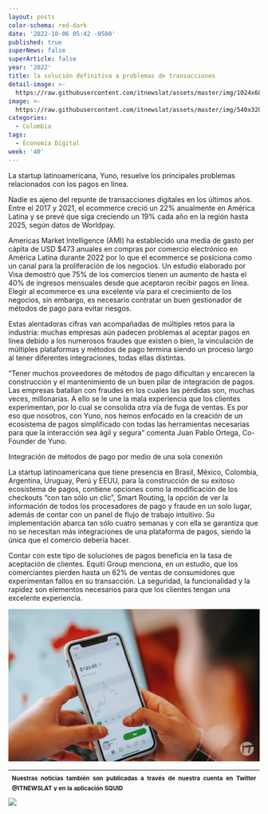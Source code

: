 ```yaml
---
layout: posts
color-schema: red-dark
date: '2022-10-06 05:42 -0500'
published: true
superNews: false
superArticle: false
year: '2022'
title: la solución definitiva a problemas de transacciones
detail-image: >-
  https://raw.githubusercontent.com/itnewslat/assets/master/img/1024x680/pago-con-cel-g.jpg
image: >-
  https://raw.githubusercontent.com/itnewslat/assets/master/img/540x320/pago-con-cel-p.jpg
categories:
  - Colombia
tags:
  - Economía Digital
week: '40'
---
```

La startup latinoamericana, Yuno, resuelve los principales problemas relacionados con los pagos en línea.

Nadie es ajeno del repunte de transacciones digitales en los últimos años. Entre el 2017 y 2021, el ecommerce creció un 22% anualmente en América Latina y se prevé que siga creciendo un 19% cada año en la región hasta 2025, según datos de Worldpay.

Americas Market Intelligence (AMI) ha establecido una media de gasto per cápita de USD $473 anuales en compras por comercio electrónico en América Latina durante 2022 por lo que el ecommerce se posiciona como un canal para la proliferación de los negocios. Un estudio elaborado por Visa demostró que 75% de los comercios tienen un aumento de hasta el 40% de ingresos mensuales desde que aceptaron recibir pagos en línea. Elegir al ecommerce es una excelente vía para el crecimiento de los negocios, sin embargo, es necesario contratar un buen gestionador de métodos de pago para evitar riesgos.

Estas alentadoras cifras van acompañadas de múltiples retos para la industria: muchas empresas aún padecen problemas al aceptar pagos en línea debido a los numerosos fraudes que existen o bien, la vinculación de múltiples plataformas y métodos de pago termina siendo un proceso largo al tener diferentes integraciones, todas ellas distintas.

“Tener muchos proveedores de métodos de pago dificultan y encarecen la construcción y el mantenimiento de un buen pilar de integración de pagos. Las empresas batallan con fraudes en los cuales las pérdidas son, muchas veces, millonarias. A ello se le une la mala experiencia que los clientes experimentan, por lo cual se consolida otra vía de fuga de ventas. Es por eso que nosotros, con Yuno, nos hemos enfocado en la creación de un ecosistema de pagos simplificado con todas las herramientas necesarias para que la interacción sea ágil y segura” comenta Juan Pablo Ortega, Co-Founder de Yuno.

Integración de métodos de pago por medio de una sola conexión

La startup latinoamericana que tiene presencia en Brasil, México, Colombia, Argentina, Uruguay, Perú y EEUU, para la construcción de su exitoso ecosistema de pagos, contiene opciones como la modificación de los checkouts “con tan sólo un clic”, Smart Routing, la opción de ver la información de todos los procesadores de pago y fraude en un solo lugar, además de contar con un panel de flujo de trabajo intuitivo. Su implementación abarca tan sólo cuatro semanas y con ella se garantiza que no se necesitan más integraciones de una plataforma de pagos, siendo la única que el comercio debería hacer.

Contar con este tipo de soluciones de pagos beneficia en la tasa de aceptación  de clientes. Equiti Group menciona, en un estudio, que los comerciantes pierden hasta un 62% de ventas de consumidores que experimentan fallos en su transacción. La seguridad, la funcionalidad y la rapidez son elementos necesarios para que los clientes tengan una excelente experiencia.

![](https://raw.githubusercontent.com/itnewslat/assets/master/img/540x320/pago-con-cel-p.jpg)

<table style="height: 42px;" width="569">
<tbody>
<tr>
<td style="text-align: justify;"><sub><strong>Nuestras noticias también son publicadas a través de nuestra cuenta en Twitter <a href="https://twitter.com/itnewslat?lang=es">@ITNEWSLAT</a> y en la aplicación <a href="https://squidapp.co/en/">SQUID</a></strong></sub></td>
</tr>
</tbody>
</table>

<img src="https://tracker.metricool.com/c3po.jpg?hash=56f88a41e39ab42c063cc51676587a04"/>